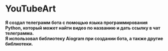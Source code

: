 # YouTubeArt

__Я создал телеграмм бота с помощью языка программирования Python, который может найти видео по названию и дать ссылку в чат телеграмма.__  
__Я использовал библиотеку Aiogram при создании бота, а также другие библиотеки.__
